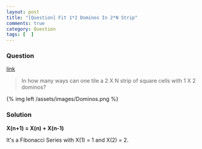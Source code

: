 ```yaml
---
layout: post
title: "[Question] Fit 1*2 Dominos In 2*N Strip"
comments: true
category: Question
tags: [  ]
---
```


### Question 

[link](http://tech-queries.blogspot.sg/2011/07/fit-12-dominos-in-2n-strip.html)

> In how many ways can one tile a 2 X N strip of square cells with 1 X 2 dominos?

{% img left /assets/images/Dominos.png %}

### Solution

__X(n+1) = X(n) + X(n-1)__

It's a Fibonacci Series with X(1) = 1 and X(2) = 2.
